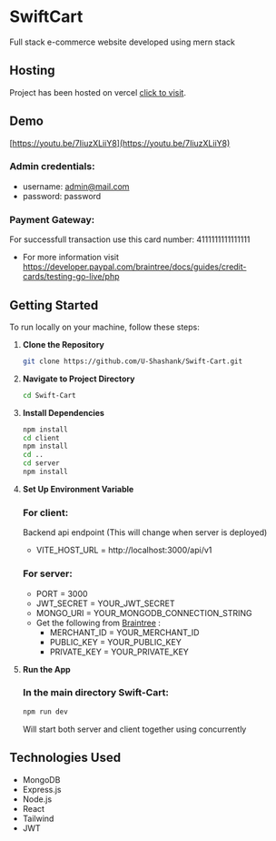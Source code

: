 # SwiftCart
Full stack e-commerce website developed using mern stack

## Hosting
Project has been hosted on vercel [click to visit](https://swift-cart-seven.vercel.app/).

## Demo
[https://youtu.be/7IiuzXLiiY8](https://youtu.be/7IiuzXLiiY8)

### Admin credentials: 
- username: admin@mail.com
- password: password
### Payment Gateway: 
For successfull transaction use this card number: 4111111111111111
- For more information visit https://developer.paypal.com/braintree/docs/guides/credit-cards/testing-go-live/php
## Getting Started

To run locally on your machine, follow these steps:

1. **Clone the Repository**
   ```bash
   git clone https://github.com/U-Shashank/Swift-Cart.git
   ```

2. **Navigate to Project Directory**
   ```bash
   cd Swift-Cart
   ```

3. **Install Dependencies**
   ```bash
   npm install
   cd client
   npm install
   cd ..
   cd server
   npm install
   ```


4. **Set Up Environment Variable**
   ### For client:
   Backend api endpoint (This will change when server is deployed)
   - VITE_HOST_URL = http://localhost:3000/api/v1
   ### For server:
   - PORT = 3000
   - JWT_SECRET = YOUR_JWT_SECRET
   - MONGO_URI = YOUR_MONGODB_CONNECTION_STRING
   - Get the following from [Braintree](https://www.braintreepayments.com/sandbox) :
     - MERCHANT_ID = YOUR_MERCHANT_ID
     - PUBLIC_KEY = YOUR_PUBLIC_KEY
     - PRIVATE_KEY = YOUR_PRIVATE_KEY

5. **Run the App**
   ### In the main directory Swift-Cart:
   ```bash
   npm run dev
   ```
   Will start both server and client together using concurrently

## Technologies Used
- MongoDB
- Express.js
- Node.js
- React
- Tailwind
- JWT


